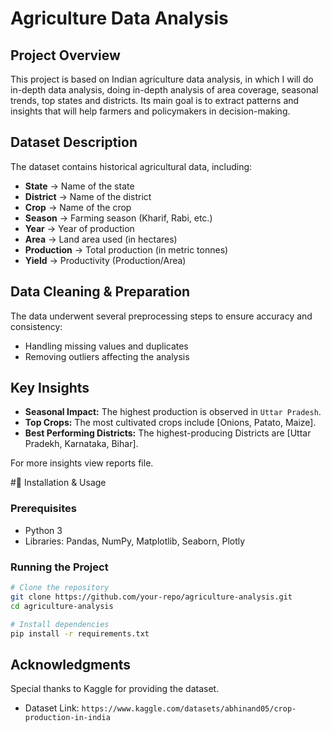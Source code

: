 # Agriculture Data Analysis

## Project Overview
This project is based on Indian agriculture data analysis, in which I will do in-depth data analysis, doing in-depth analysis of area coverage, seasonal trends, top states and districts. Its main goal is to extract patterns and insights that will help farmers and policymakers in decision-making.

## Dataset Description
The dataset contains historical agricultural data, including:
- **State** → Name of the state
- **District** → Name of the district
- **Crop** → Name of the crop
- **Season** → Farming season (Kharif, Rabi, etc.)
- **Year** → Year of production
- **Area** → Land area used (in hectares)
- **Production** → Total production (in metric tonnes)
- **Yield** → Productivity (Production/Area)

## Data Cleaning & Preparation
The data underwent several preprocessing steps to ensure accuracy and consistency:
- Handling missing values and duplicates
- Removing outliers affecting the analysis

## Key Insights
- **Seasonal Impact:** The highest production is observed in `Uttar Pradesh`.
- **Top Crops:** The most cultivated crops include [Onions, Patato, Maize].
- **Best Performing Districts:** The highest-producing Districts are [Uttar Pradekh, Karnataka, Bihar].

For more insights view reports file.

#🔧 Installation & Usage
### Prerequisites
- Python 3
- Libraries: Pandas, NumPy, Matplotlib, Seaborn, Plotly

### Running the Project
```bash
# Clone the repository
git clone https://github.com/your-repo/agriculture-analysis.git
cd agriculture-analysis

# Install dependencies
pip install -r requirements.txt
```

## Acknowledgments
Special thanks to Kaggle for providing the dataset.
- Dataset Link: `https://www.kaggle.com/datasets/abhinand05/crop-production-in-india`
